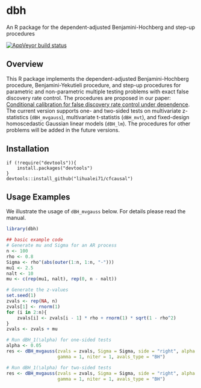 # dbh

An R package for the dependent-adjusted Benjamini-Hochberg and step-up procedures

<!-- badges: start -->
[![AppVeyor build status](https://ci.appveyor.com/api/projects/status/github/lihualei71/dbh?branch=master&svg=true)](https://ci.appveyor.com/project/lihualei71/dbh)
<!-- badges: end -->

## Overview

This R package implements the dependent-adjusted Benjamini-Hochberg procedure, Benjamini-Yekutieli procedure, and step-up procedures for parametric and non-parametric multiple testing problems with exact false discovery rate control. The procedures are proposed in our paper: [Conditional calibration for false discovery rate control under dependence](https://arxiv.org/abs/). The current version supports one- and two-sided tests on  multivariate z-statistics (`dBH_mvgauss`), multivariate t-statistis (`dBH_mvt`), and fixed-design homoscedastic Gaussian linear models (`dBH_lm`). The procedures for other problems will be added in the future versions.

## Installation

```
if (!require("devtools")){
    install.packages("devtools")
}
devtools::install_github("lihualei71/cfcausal")
```

## Usage Examples

We illustrate the usage of `dBH_mvgauss` below. For details please read the manual.

``` r
library(dbh)

## basic example code
# Generate mu and Sigma for an AR process
n <- 100
rho <- 0.8
Sigma <- rho^(abs(outer(1:n, 1:n, "-")))
mu1 <- 2.5
nalt <- 10
mu <- c(rep(mu1, nalt), rep(0, n - nalt))

# Generate the z-values
set.seed(1)
zvals <- rep(NA, n)
zvals[1] <- rnorm(1)
for (i in 2:n){
    zvals[i] <- zvals[i - 1] * rho + rnorm(1) * sqrt(1 - rho^2)
}
zvals <- zvals + mu

# Run dBH_1(\alpha) for one-sided tests
alpha <- 0.05
res <- dBH_mvgauss(zvals = zvals, Sigma = Sigma, side = "right", alpha = alpha,
                   gamma = 1, niter = 1, avals_type = "BH")

# Run dBH_1(\alpha) for two-sided tests
res <- dBH_mvgauss(zvals = zvals, Sigma = Sigma, side = "right", alpha = alpha,
                   gamma = 1, niter = 1, avals_type = "BH") 
```

